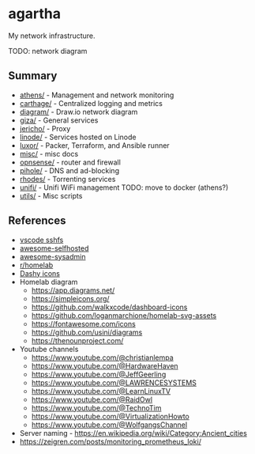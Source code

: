 # agartha

My network infrastructure.

TODO: network diagram

## Summary

- [athens/](athens/) - Management and network monitoring
- [carthage/](carthage/) - Centralized logging and metrics
- [diagram/](diagram/) - Draw.io network diagram
- [giza/](giza/) - General services
- [jericho/](jericho/) - Proxy
- [linode/](linode/) - Services hosted on Linode
- [luxor/](luxor/) - Packer, Terraform, and Ansible runner
- [misc/](misc/) - misc docs
- [opnsense/](opnsense/) - router and firewall
- [pihole/](pihole/) - DNS and ad-blocking
- [rhodes/](rhodes/) - Torrenting services
- [unifi/](unifi/) - Unifi WiFi management TODO: move to docker (athens?)
- [utils/](utils/) - Misc scripts

## References

- [vscode sshfs](https://github.com/SchoofsKelvin/vscode-sshfs)
- [awesome-selfhosted](https://github.com/awesome-selfhosted/awesome-selfhosted)
- [awesome-sysadmin](https://github.com/awesome-foss/awesome-sysadmin)
- [r/homelab](https://www.reddit.com/r/homelab/)
- [Dashy icons](https://dashy.to/docs/icons/)
- Homelab diagram
  - https://app.diagrams.net/
  - https://simpleicons.org/
  - https://github.com/walkxcode/dashboard-icons
  - https://github.com/loganmarchione/homelab-svg-assets
  - https://fontawesome.com/icons
  - https://github.com/usini/diagrams
  - https://thenounproject.com/
- Youtube channels
  - https://www.youtube.com/@christianlempa
  - https://www.youtube.com/@HardwareHaven
  - https://www.youtube.com/@JeffGeerling
  - https://www.youtube.com/@LAWRENCESYSTEMS
  - https://www.youtube.com/@LearnLinuxTV
  - https://www.youtube.com/@RaidOwl
  - https://www.youtube.com/@TechnoTim
  - https://www.youtube.com/@VirtualizationHowto
  - https://www.youtube.com/@WolfgangsChannel
- Server naming - https://en.wikipedia.org/wiki/Category:Ancient_cities
- https://zeigren.com/posts/monitoring_prometheus_loki/

